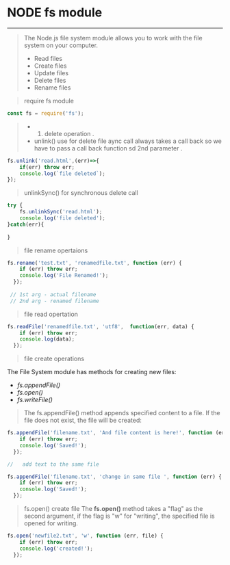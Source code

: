 # NODE fs module
---

> The Node.js file system module allows you to work with the file system on your computer.
> - Read files
> - Create files
> - Update files
> - Delete files
> - Rename files


> require fs module
```js
const fs = require('fs');

```

> - 1. delete operation . 
> - unlink() use for delete file aync call always takes a call back so we have to pass a call back function sd 2nd parameter .

```js 
fs.unlink('read.html',(err)=>{
    if(err) throw err;
    console.log(`file deleted`);
});
```

> unlinkSync() for synchronous delete call

```js
try {
    fs.unlinkSync('read.html');
    console.log('file deleted');
}catch(err){
    
}
```

> file rename opertaions

```js
fs.rename('test.txt', 'renamedfile.txt', function (err) {
    if (err) throw err;
    console.log('File Renamed!');
  });
 
 // 1st arg - actual filename
 // 2nd arg - renamed filename

```

> file read opertation

```js
fs.readFile('renamedfile.txt', 'utf8',  function(err, data) {
    if (err) throw err;
    console.log(data);
  });

```

> file create operations

The File System module has methods for creating new files:
- *fs.appendFile()*
- *fs.open()*
- *fs.writeFile()*

> The fs.appendFile() method appends specified content to a file. If the file does not exist, the file will be created:

```js
fs.appendFile('filename.txt', 'And file content is here!', function (err) {
    if (err) throw err;
    console.log('Saved!');
  });
```

```js
//   add text to the same file

fs.appendFile('filename.txt', 'change in same file ', function (err) {
    if (err) throw err;
    console.log('Saved!');
  });
```
> fs.open() create file
The **fs.open()** method takes a "flag" as the second argument, if the flag is "w" for "writing", the specified file is opened for writing.

```js
fs.open('newfile2.txt', 'w', function (err, file) {
    if (err) throw err;
    console.log('created!');
  });
```